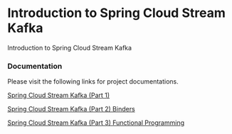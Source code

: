 # Introduction to Spring Cloud Stream Kafka
Introduction to Spring Cloud Stream Kafka



### Documentation
Please visit the following links for project documentations.

[Spring Cloud Stream Kafka (Part 1)](https://tanzu.vmware.com/developer/guides/event-streaming/spring-cloud-stream-kafka-p1/)

[Spring Cloud Stream Kafka (Part 2) Binders](https://tanzu.vmware.com/developer/guides/event-streaming/spring-cloud-stream-kafka-p2/)

[Spring Cloud Stream Kafka (Part 3) Functional Programming](https://tanzu.vmware.com/developer/guides/event-streaming/spring-cloud-stream-kafka-p3/)

